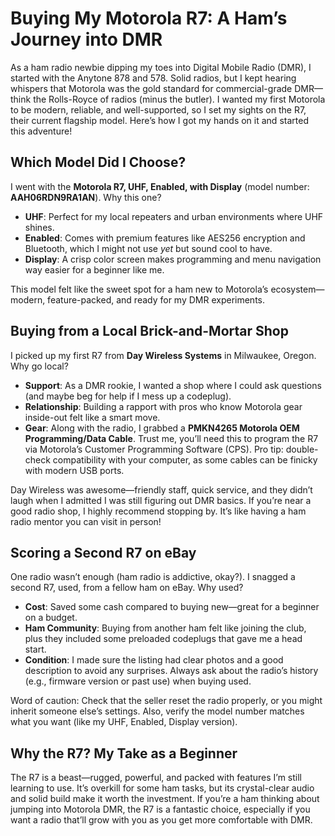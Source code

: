 # Buying My Motorola R7: A Ham’s Journey into DMR

As a ham radio newbie dipping my toes into Digital Mobile Radio (DMR), I started with the Anytone 878 and 578. Solid radios, but I kept hearing whispers that Motorola was the gold standard for commercial-grade DMR—think the Rolls-Royce of radios (minus the butler). I wanted my first Motorola to be modern, reliable, and well-supported, so I set my sights on the R7, their current flagship model. Here’s how I got my hands on it and started this adventure!

## Which Model Did I Choose?
I went with the **Motorola R7, UHF, Enabled, with Display** (model number: **AAH06RDN9RA1AN**). Why this one?  
- **UHF**: Perfect for my local repeaters and urban environments where UHF shines.  
- **Enabled**: Comes with premium features like AES256 encryption and Bluetooth, which I might not use *yet* but sound cool to have.  
- **Display**: A crisp color screen makes programming and menu navigation way easier for a beginner like me.  

This model felt like the sweet spot for a ham new to Motorola’s ecosystem—modern, feature-packed, and ready for my DMR experiments.

## Buying from a Local Brick-and-Mortar Shop
I picked up my first R7 from **Day Wireless Systems** in Milwaukee, Oregon. Why go local?  
- **Support**: As a DMR rookie, I wanted a shop where I could ask questions (and maybe beg for help if I mess up a codeplug).  
- **Relationship**: Building a rapport with pros who know Motorola gear inside-out felt like a smart move.  
- **Gear**: Along with the radio, I grabbed a **PMKN4265 Motorola OEM Programming/Data Cable**. Trust me, you’ll need this to program the R7 via Motorola’s Customer Programming Software (CPS). Pro tip: double-check compatibility with your computer, as some cables can be finicky with modern USB ports.  

Day Wireless was awesome—friendly staff, quick service, and they didn’t laugh when I admitted I was still figuring out DMR basics. If you’re near a good radio shop, I highly recommend stopping by. It’s like having a ham radio mentor you can visit in person!

## Scoring a Second R7 on eBay
One radio wasn’t enough (ham radio is addictive, okay?). I snagged a second R7, used, from a fellow ham on eBay. Why used?  
- **Cost**: Saved some cash compared to buying new—great for a beginner on a budget.  
- **Ham Community**: Buying from another ham felt like joining the club, plus they included some preloaded codeplugs that gave me a head start.  
- **Condition**: I made sure the listing had clear photos and a good description to avoid any surprises. Always ask about the radio’s history (e.g., firmware version or past use) when buying used.  

Word of caution: Check that the seller reset the radio properly, or you might inherit someone else’s settings. Also, verify the model number matches what you want (like my UHF, Enabled, Display version).

## Why the R7? My Take as a Beginner
The R7 is a beast—rugged, powerful, and packed with features I’m still learning to use. It’s overkill for some ham tasks, but its crystal-clear audio and solid build make it worth the investment. If you’re a ham thinking about jumping into Motorola DMR, the R7 is a fantastic choice, especially if you want a radio that’ll grow with you as you get more comfortable with DMR.